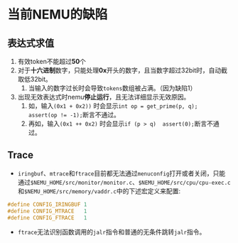 # 当前NEMU的缺陷

## 表达式求值
  1. 有效token不能超过**50**个
  2. 对于**十六进制**数字，只能处理**0x**开头的数字，且当数字超过32bit时，自动截取低32bit。
     1. 当输入的数字过长时会导致`tokens`数组被占满。（因为缺陷1）
  3. 出现无效表达式时nemu**停止运行**，且无法详细显示无效原因。
     1. 如，输入`(0x1 + 0x2))` 时会显示`int op = get_prime(p, q);   assert(op != -1);`断言不通过。
     2. 再如，输入`(0x1 ++ 0x2)` 时会显示`if (p > q)  assert(0);`断言不通过。

## Trace
  - `iringbuf`、`mtrace`和`ftrace`目前都无法通过`menuconfig`打开或者关闭，只能通过`$NEMU_HOME/src/monitor/monitor.c`、`$NEMU_HOME/src/cpu/cpu-exec.c`和`$NEMU_HOME/src/memory/vaddr.c`中的下述宏定义来配置:
``` C
#define CONFIG_IRINGBUF 1
#define CONFIG_MTRACE   1
#define CONFIG_FTRACE   1
``` 
   - `ftrace`无法识别函数调用的`jalr`指令和普通的无条件跳转`jalr`指令。
